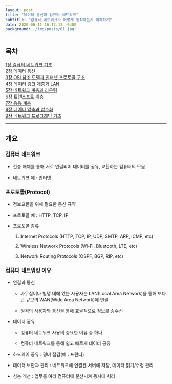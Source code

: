 ```yaml
---
layout: post
title: "데이터 통신과 컴퓨터 네트워크"
subtitle: "컴퓨터 네트워크가 어떻게 동작하는지 이해하기"
date: 2020-06-11 16:17:13 -0400
background: '/img/posts/01.jpg'
---
```


## 목차  

[1장 컴퓨터 네트워크 기초](2020-06-11-network01.md)  
[2장 데이터 통신](2020-06-11-network01.md)  
[3장 OSI 참조 모델과 인터넷 프로토콜 구조](2020-06-11-network01.md)  
[4장 데이터 링크 계층과 LAN](2020-06-11-network01.md)  
[5장 네트워크 계층과 라우팅](2020-06-11-network01.md)  
[6장 트랜스포트 계층](2020-06-11-network01.md)  
[7장 응용 계층](2020-06-11-network01.md)  
[8장 데이터 압축과 암호화](2020-06-11-network01.md)  
[9장 네트워크 프로그래밍 기초](2020-06-11-network01.md)  

---

## 개요  

### 컴퓨터 네트워크  

* 전송 매체를 통해 서로 연결되어 데이터를 공유, 교환하는 컴퓨터의 모음  

* 네트워크 예 : 인터넷  

### 프로토콜(Protocol)  

* 정보교환을 위해 필요한 통신 규약  

* 프로토콜 예 : HTTP, TCP, IP  

* 프로토콜 종류  

  1. Internet Protocols (HTTP, TCP, IP, UDP, SMTP, ARP, ICMP, etc)  

  2. Wireless Network Protocols (Wi-Fi, Bluetooth, LTE, etc)  

  3. Network Routing Protocols (OSPF, BGP, RIP, etc)  

### 컴퓨터 네트워킹 이유  

* 연결과 통신  

  * 사무실이나 빌댕 내에 있는 사용자는 LAN(Local Area Network)을 통해 보다 큰 규모의 WAN(Wide Area Network)에 연결  

  * 원격의 사용자와 통신을 통해 효율적으로 정보를 송수신  

* 데이터 공유  

  * 컴퓨터 네트워크 사용의 중요한 이유 중 하나  

  * 컴퓨터 네트워크를 통해 쉽고 빠르게 데이터 공유  

* 하드웨어 공유 : 경비 절감(예 : 프린터)  

* 데이터 보안과 관리 : 네트워크에 연결된 서버에 저장, 데이터 읽기/수정 관리  

* 성능 개선 : 업무를 여러 컴퓨터에 분산시켜 동시에 처리  
